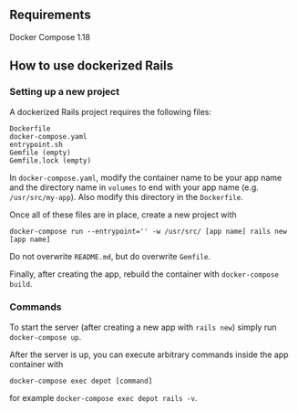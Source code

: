 ## Requirements

Docker Compose 1.18

## How to use dockerized Rails

### Setting up a new project

A dockerized Rails project requires the following files:

```
Dockerfile
docker-compose.yaml
entrypoint.sh
Gemfile (empty)
Gemfile.lock (empty)
```

In `docker-compose.yaml`, modify the container name to be your app name and the directory name in
`volumes` to end with your app name (e.g. `/usr/src/my-app`). Also modify this directory in the `Dockerfile`.

Once all of these files are in place, create a new project with

```
docker-compose run --entrypoint='' -w /usr/src/ [app name] rails new [app name]
```

Do not overwrite `README.md`, but do overwrite `Gemfile`.

Finally, after creating the app, rebuild the container with `docker-compose build`.

### Commands

To start the server (after creating a new app with `rails new`) simply run `docker-compose up`.

After the server is up, you can execute arbitrary commands inside the app container with

```
docker-compose exec depot [command]
```

for example `docker-compose exec depot rails -v`.

